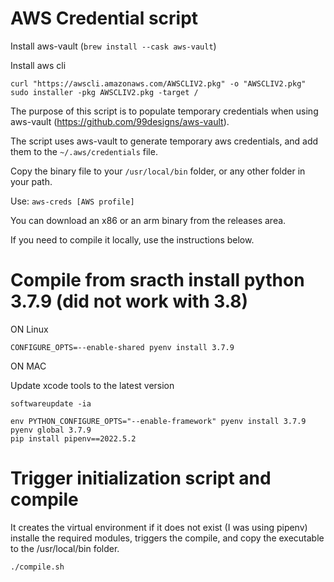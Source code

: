 # AWS Credential script

Install aws-vault (`brew install --cask aws-vault`)

Install aws cli

```
curl "https://awscli.amazonaws.com/AWSCLIV2.pkg" -o "AWSCLIV2.pkg"
sudo installer -pkg AWSCLIV2.pkg -target /
```

The purpose of this script is to populate temporary credentials when using aws-vault (https://github.com/99designs/aws-vault).

The script uses aws-vault to generate temporary aws credentials, and add them to the `~/.aws/credentials` file.

Copy the binary file to your `/usr/local/bin` folder, or any other folder in your path.

Use: `aws-creds [AWS profile]`

You can download an x86 or an arm binary from the releases area.

If you need to compile it locally, use the instructions below.

# Compile from sracth install python 3.7.9 (did not work with 3.8)

ON Linux

`CONFIGURE_OPTS=--enable-shared pyenv install 3.7.9`

ON MAC

Update xcode tools to the latest version

```
softwareupdate -ia
```

```
env PYTHON_CONFIGURE_OPTS="--enable-framework" pyenv install 3.7.9
pyenv global 3.7.9
pip install pipenv==2022.5.2
```


# Trigger initialization script and compile

It creates the virtual environment if it does not exist (I was using pipenv)
installe the required modules, triggers the compile, and
copy the executable to the /usr/local/bin folder.

`./compile.sh`
